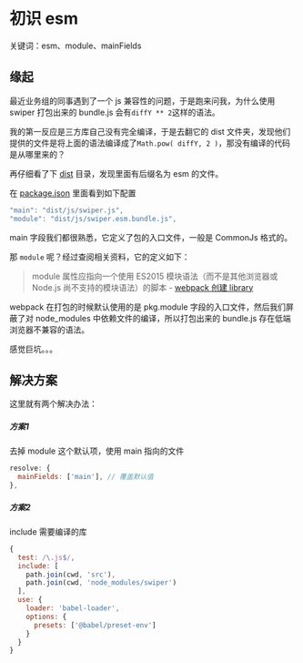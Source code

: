 # 初识 esm

关键词：esm、module、mainFields

## 缘起
最近业务组的同事遇到了一个 js 兼容性的问题，于是跑来问我，为什么使用 swiper 打包出来的 bundle.js 会有`diffY ** 2`这样的语法。

我的第一反应是三方库自己没有完全编译，于是去翻它的 dist 文件夹，发现他们提供的文件是将上面的语法编译成了`Math.pow( diffY, 2 )`，那没有编译的代码是从哪里来的？

再仔细看了下 [dist](https://github.com/nolimits4web/swiper/tree/master/dist/js) 目录，发现里面有后缀名为 esm 的文件。


在 [package.json](https://github.com/nolimits4web/swiper/blob/master/package.json) 里面看到如下配置
```javascript
"main": "dist/js/swiper.js",
"module": "dist/js/swiper.esm.bundle.js",
```
main 字段我们都很熟悉，它定义了包的入口文件，一般是 CommonJs 格式的。

那 `module` 呢？经过查阅相关资料，它的定义如下：  
> module 属性应指向一个使用 ES2015 模块语法（而不是其他浏览器或 Node.js 尚不支持的模块语法）的脚本 - [webpack 创建 library](https://webpack.docschina.org/guides/author-libraries/#%E6%9C%80%E7%BB%88%E6%AD%A5%E9%AA%A4)

webpack 在打包的时候默认使用的是 pkg.module 字段的入口文件，然后我们屏蔽了对 node_modules 中依赖文件的编译，所以打包出来的 bundle.js 存在低端浏览器不兼容的语法。

感觉巨坑。。。

## 解决方案
这里就有两个解决办法：

##### 方案1

去掉 module 这个默认项，使用 main 指向的文件
```javascript
resolve: {
  mainFields: ['main'], // 覆盖默认值
},
```

##### 方案2

include 需要编译的库
```javascript
{
  test: /\.js$/,
  include: [
    path.join(cwd, 'src'),
    path.join(cwd, 'node_modules/swiper')
  ],
  use: {
    loader: 'babel-loader',
    options: {
      presets: ['@babel/preset-env']
    }
  }
}
```


